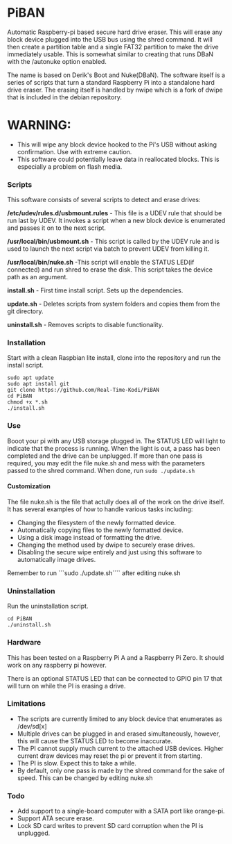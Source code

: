 # PiBAN
Automatic Raspberry-pi based secure hard drive eraser. This will erase any block device plugged into the USB bus using the shred command. It will then create a partition table and a single FAT32 partition to make the drive immediately usable. This is somewhat similar to creating that runs DBaN with the /autonuke option enabled.

The name is based on Derik's Boot and Nuke(DBaN). The software itself is a series of scripts that turn a standard Raspberry Pi into a standalone hard drive eraser. The erasing itself is handled by nwipe which is a fork of dwipe that is included in the debian repository.

# WARNING:
 * This will wipe any block device hooked to the Pi's USB without asking confirmation. Use with extreme caution.
 * This software could potentially leave data in reallocated blocks. This is especially a problem on flash media.


### Scripts
This software consists of several scripts to detect and erase drives:

**/etc/udev/rules.d/usbmount.rules** - This file is a UDEV rule that should be run last by UDEV. It invokes a script when a new block device is enumerated and passes it on to the next script.

**/usr/local/bin/usbmount.sh** - This script is called by the UDEV rule and is used to launch the next script via batch to prevent UDEV from killing it.

**/usr/local/bin/nuke.sh** -This script will enable the STATUS LED(if connected) and run shred to erase the disk. This script takes the device path as an argument.

**install.sh** - First time install script. Sets up the dependencies.

**update.sh** - Deletes scripts from system folders and copies them from the git directory.

**uninstall.sh** - Removes scripts to disable functionality.


### Installation
Start with a clean Raspbian lite install, clone into the repository and run the install script.

```
sudo apt update
sudo apt install git
git clone https://github.com/Real-Time-Kodi/PiBAN
cd PiBAN
chmod +x *.sh
./install.sh
```

### Use
Booot your pi with any USB storage plugged in. The STATUS LED will light to indicate that the process is running. When the light is out, a pass has been completed and the drive can be unplugged. If more than one pass is required, you may edit the file nuke.sh and mess with the parameters passed to the shred command. When done, run ````sudo ./update.sh````

#### Customization
The file nuke.sh is the file that actully does all of the work on the drive itself. It has several examples of how to handle various tasks including:
 * Changing the filesystem of the newly formatted device.
 * Automatically copying files to the newly formatted device.
 * Using a disk image instead of formatting the drive.
 * Changing the method used by dwipe to securely erase drives.
 * Disabling the secure wipe entirely and just using this software to automatically image drives.
 
Remember to run ```sudo ./update.sh```` after editing nuke.sh
 
### Uninstallation
Run the uninstallation script.

```
cd PiBAN
./uninstall.sh
```

### Hardware
This has been tested on a Raspberry Pi A and a Raspberry Pi Zero. It should work on any raspberry pi however.

There is an optional STATUS LED that can be connected to GPIO pin 17 that will turn on while the PI is erasing a drive.

### Limitations
 * The scripts are currently limited to any block device that enumerates as /dev/sd[x]
 * Multiple drives can be plugged in and erased simultaneously, however, this will cause the STATUS LED to become inaccurate.
 * The PI cannot supply much current to the attached USB devices. Higher current draw devices may reset the pi or prevent it from starting.
 * The PI is slow. Expect this to take a while.
 * By default, only one pass is made by the shred command for the sake of speed. This can be changed by editing nuke.sh
 
### Todo
 * Add support to a single-board computer with a SATA port like orange-pi.
 * Support ATA secure erase.
 * Lock SD card writes to prevent SD card corruption when the PI is unplugged.
